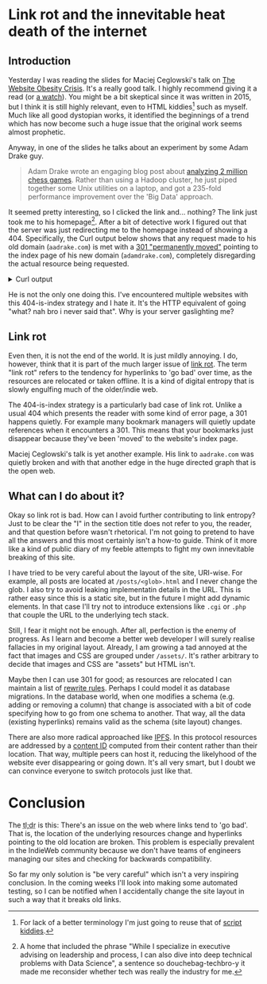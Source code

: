 # Link rot and the innevitable heat death of the internet

## Introduction

Yesterday I was reading the slides for Maciej Ceglowski's talk on [The Website Obesity Crisis].
It's a really good talk.
I highly recommend giving it a read
(or [a watch]).
You might be a bit skeptical since it was written in 2015,
but I think it is still highly relevant,
even to HTML kiddies[^html-kiddies] such as myself.
Much like all good dystopian works,
it identified the beginnings of a trend which has now become such a huge issue
that the original work seems almost prophetic.

[The Website Obesity Crisis]: https://idlewords.com/talks/website_obesity.htm
[a watch]: https://webdirections.org/blog/the-website-obesity-crisis
[^html-kiddies]: For lack of a better terminology I'm just going to reuse that of [script kiddies](https://en.wikipedia.org/wiki/Script_kiddie).

Anyway, in one of the slides he talks about an experiment by some Adam Drake guy.

> Adam Drake wrote an engaging blog post about [analyzing 2 million chess games].
> Rather than using a Hadoop cluster, he just piped together some Unix utilities on a laptop,
> and got a 235-fold performance improvement over the 'Big Data' approach.

[analyzing 2 million chess games]: http://aadrake.com/command-line-tools-can-be-235x-faster-than-your-hadoop-cluster.html

It seemed pretty interesting, so I clicked the link and... nothing?
The link just took me to his homepage[^douchebag-techbro].
After a bit of detective work I figured out
that the server was just redirecting me to the homepage instead of showing a 404.
Specifically, the Curl output below shows
that any request made to his old domain (`aadrake.com`) is met with a [301 "permanently moved"]
pointing to the index page of his new domain (`adamdrake.com`),
completely disregarding the actual resource being requested.

[301 "permanently moved"]: https://developer.mozilla.org/en-US/docs/Web/HTTP/Status/301
[^douchebag-techbro]: A home that included the phrase
"While I specialize in executive advising on leadership and process, I can also dive into deep technical problems with Data Science",
a sentence so douchebag-techbro-y it made me reconsider whether tech was really the industry for me.

<details>
    <summary>Curl output</summary>
    <p>Emphasis mine.</p>
    <pre><code>$ curl -v http://aadrake.com/command-line-tools-can-be-235x-faster-than-your-hadoop-cluster.html
*   Trying 192.64.119.137:80...
* Connected to aadrake.com (192.64.119.137) port 80 (#0)
&gt; GET <b>/command-line-tools-can-be-235x-faster-than-your-hadoop-cluster.html</b> HTTP/1.1
&gt; Host: aadrake.com
&gt; User-Agent: curl/8.1.1
&gt; Accept: */*
&gt;
&lt; HTTP/1.1 <b>301 Moved Permanently</b>
&lt; Date: Sun, 22 Oct 2023 21:12:20 GMT
&lt; Content-Type: text/html; charset=utf-8
&lt; Content-Length: 56
&lt; Connection: keep-alive
&lt; Location: <b>https://adamdrake.com</b>
&lt; X-Served-By: Namecheap URL Forward
&lt; Server: namecheap-nginx
&lt;
&lt;a href='https://adamdrake.com'&gt;Moved Permanently&lt;/a&gt;.
* Connection #0 to host aadrake.com left intact</code></pre>
</details>

He is not the only one doing this.
I've encountered multiple websites with this 404-is-index strategy and I hate it.
It's the HTTP equivalent of going "what? nah bro i never said that".
Why is your server gaslighting me?

## Link rot

Even then, it is not the end of the world.
It is just mildly annoying.
I do, however, think that it is part of the much larger issue of [link rot].
The term "link rot" refers to the tendency for hyperlinks to 'go bad' over time,
as the resources are relocated or taken offline.
It is a kind of digital entropy that is slowly engulfing much of the older/indie web.

[link rot]: https://en.wikipedia.org/wiki/Link_rot

The 404-is-index strategy is a particularly bad case of link rot.
Unlike a usual 404 which presents the reader with some kind of error page,
a 301 happens quietly.
For example many bookmark managers will quietly update references when it encounters a 301.
This means that your bookmarks just disappear because they've been 'moved' to the website's index page.

Maciej Ceglowski's talk is yet another example.
His link to `aadrake.com` was quietly broken
and with that another edge in the huge directed graph
that is the open web.

## What can I do about it?

Okay so link rot is bad.
How can I avoid further contributing to link entropy?
Just to be clear the "I" in the section title does not refer to you, the reader,
and that question before wasn't rhetorical.
I'm not going to pretend to have all the answers
and this most certainly isn't a how-to guide.
Think of it more like a kind of public diary of my feeble attempts to fight my own innevitable breaking of this site.

I have tried to be very careful about the layout of the site, URI-wise.
For example, all posts are located at `/posts/<glob>.html` and I never change the glob.
I also try to avoid leaking implementatin details in the URL.
This is rather easy since this is a static site,
but in the future I might add dynamic elements.
In that case I'll try not to introduce extensions like `.cgi` or `.php`
that couple the URL to the underlying tech stack.

Still, I fear it might not be enough.
After all, perfection is the enemy of progress.
As I learn and become a better web developer
I will surely realise fallacies in my original layout.
Already, I am growing a tad annoyed at the fact that images and CSS are grouped under `/assets/`.
It's rather arbitrary to decide that images and CSS are "assets" but HTML isn't.

Maybe then I can use 301 for good;
as resources are relocated I can maintain a list of [rewrite rules].
Perhaps I could model it as database migrations.
In the database world, when one modifies a schema
(e.g. adding or removing a column)
that change is associated with a bit of code
specifying how to go from one schema to another.
That way, all the data (existing hyperlinks) remains valid as the schema (site layout) changes.

[rewrite rules]: https://www.nginx.com/blog/creating-nginx-rewrite-rules/

There are also more radical approached like [IPFS].
In this protocol resources are addressed by a [content ID] computed from their content rather than their location.
That way, multiple peers can host it, reducing the likelyhood of the website ever disappearing or going down.
It's all very smart, but I doubt we can convince everyone to switch protocols just like that.

[IPFS]: https://ipfs.tech/
[content ID]: https://docs.ipfs.tech/concepts/content-addressing/#cids-are-not-file-hashes

# Conclusion

The <abbr title="too long; didn't read">tl;dr</abbr> is this:
There's an issue on the web where links tend to 'go bad'.
That is, the location of the underlying resources change and hyperlinks pointing to the old location are broken.
This problem is especially prevalent in the IndieWeb community
because we don't have teams of engineers managing our sites and checking for backwards compatibility.

So far my only solution is "be very careful"
which isn't a very inspiring conclusion.
In the coming weeks I'll look into making some automated testing, so I can be
notified when I accidentally change the site layout in such a way that it
breaks old links.
